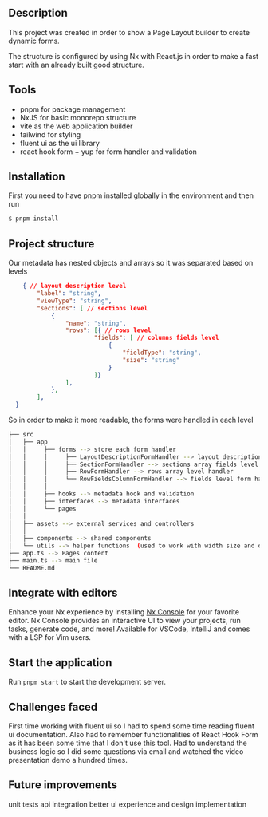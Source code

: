 ## Description
This project was created in order to show a Page Layout builder to create dynamic forms.

The structure is configured by using Nx with React.js in order to make a fast start with an already built good structure.

## Tools
- pnpm for package management
- NxJS for basic monorepo structure
- vite as the web application builder
- tailwind for styling
- fluent ui as the ui library
- react hook form + yup for form handler and validation

## Installation

First you need to have pnpm installed globally in the environment and then run

```bash
$ pnpm install
```


## Project structure

Our metadata has nested objects and arrays so it was separated based on levels

```json
    { // layout description level
        "label": "string", 
        "viewType": "string",
        "sections": [ // sections level
            {
                "name": "string",
                "rows": [{ // rows level
                        "fields": [ // columns fields level
                            {
                                "fieldType": "string",
                                "size": "string"
                            }
                        ]}
                ],
            },
        ],
  }
```

So in order to make it more readable, the forms were handled in each level

```bash
├── src
│   ├── app
│   │     ├── forms --> store each form handler
│   │     │     ├── LayoutDescriptionFormHandler --> layout description level form handler
│   │     │     ├── SectionFormHandler --> sections array fields level handler
│   │     │     ├── RowFormHandler --> rows array level handler
│   │     │     └── RowFieldsColumnFormHandler --> fields level form handler
│   │     │ 
│   │     ├── hooks --> metadata hook and validation
│   │     ├── interfaces --> metadata interfaces
│   │     └── pages
│   │     
│   ├── assets --> external services and controllers
│   │     
│   ├── components --> shared components
│   └── utils --> helper functions  (used to work with width size and options)
├── app.ts --> Pages content
├── main.ts --> main file
└── README.md
```
## Integrate with editors

Enhance your Nx experience by installing [Nx Console](https://nx.dev/nx-console) for your favorite editor. Nx Console
provides an interactive UI to view your projects, run tasks, generate code, and more! Available for VSCode, IntelliJ and
comes with a LSP for Vim users.

## Start the application

Run `pnpm start` to start the development server.


## Challenges faced
First time working with fluent ui so I had to spend some time reading fluent ui documentation.
Also had to remember functionalities of React Hook Form as it has been some time that I don't use this tool.
Had to understand the business logic so I did some questions via email and watched the video presentation demo a hundred times.

## Future improvements

unit tests
api integration
better ui experience and design implementation
